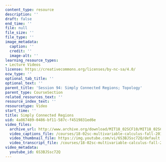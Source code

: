 ```yaml
---
content_type: resource
description: ''
draft: false
end_time: ''
file: null
file_size: ''
file_type: ''
image_metadata:
  caption: ''
  credit: ''
  image-alt: ''
learning_resource_types:
- Lecture Videos
license: https://creativecommons.org/licenses/by-nc-sa/4.0/
ocw_type: ''
optional_tab_title: ''
optional_text: ''
parent_title: 'Session 94: Simply Connected Regions; Topology'
parent_type: CourseSection
related_resources_text: ''
resource_index_text: ''
resourcetype: Video
start_time: ''
title: Simply Connected Regions
uid: 4a867489-0486-bf11-587c-f4519831ed6e
video_files:
  archive_url: http://www.archive.org/download/MIT18_02SCF10/MIT18_02SCF10Rec_67_300k.mp4
  video_captions_file: /courses/18-02sc-multivariable-calculus-fall-2010/4c7203d0152555ff9f6c8360d71e2e08_6S3BJSsc72Q.vtt
  video_thumbnail_file: https://img.youtube.com/vi/6S3BJSsc72Q/default.jpg
  video_transcript_file: /courses/18-02sc-multivariable-calculus-fall-2010/f08d39bd895c04b2fb59c5f8db48154a_6S3BJSsc72Q.pdf
video_metadata:
  youtube_id: 6S3BJSsc72Q
---
```

